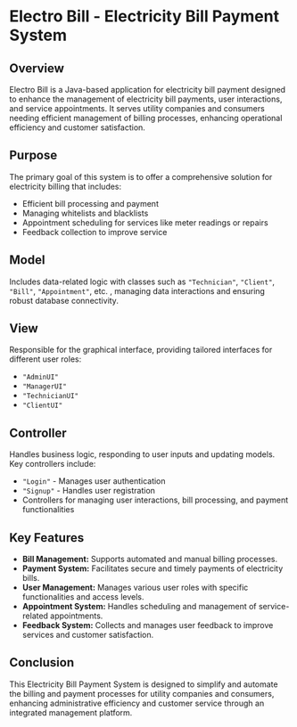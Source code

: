 # Electro Bill - Electricity Bill Payment System

## Overview

Electro Bill is a Java-based application for electricity bill payment designed to enhance the management of electricity bill payments, user interactions, and service appointments. It serves utility companies and consumers needing efficient management of billing processes, enhancing operational efficiency and customer satisfaction.

## Purpose

The primary goal of this system is to offer a comprehensive solution for electricity billing that includes:

- Efficient bill processing and payment
- Managing whitelists and blacklists
- Appointment scheduling for services like meter readings or repairs
- Feedback collection to improve service

## Model

Includes data-related logic with classes such as `"Technician"`, `"Client"`, `"Bill"`, `"Appointment"`, etc. , managing data interactions and ensuring robust database connectivity.

## View

Responsible for the graphical interface, providing tailored interfaces for different user roles:

- `"AdminUI"`
- `"ManagerUI"`
- `"TechnicianUI"`
- `"ClientUI"`

## Controller

Handles business logic, responding to user inputs and updating models. Key controllers include:

- `"Login"` - Manages user authentication
- `"Signup"` - Handles user registration
- Controllers for managing user interactions, bill processing, and payment functionalities

## Key Features

- **Bill Management:** Supports automated and manual billing processes.
- **Payment System:** Facilitates secure and timely payments of electricity bills.
- **User Management:** Manages various user roles with specific functionalities and access levels.
- **Appointment System:** Handles scheduling and management of service-related appointments.
- **Feedback System:** Collects and manages user feedback to improve services and customer satisfaction.

## Conclusion

This Electricity Bill Payment System is designed to simplify and automate the billing and payment processes for utility companies and consumers, enhancing administrative efficiency and customer service through an integrated management platform.
